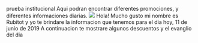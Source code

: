 prueba institucional 
Aqui podran encontrar diferentes promociones, y diferentes informaciones diarias. 
<img src="http://allisonzhao.blogspot.com/2016/11/robotics.html">
Hola! Mucho gusto mi nombre es Rubitot y yo te brindare la informacion que tenemos para el dia hoy, 11 de junio de 2019
A continuacion te mostrare algunos descuentos y el evanglio del dia 



